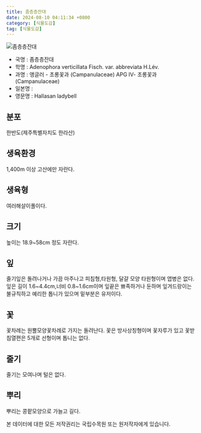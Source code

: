```yaml
---
title: 좀층층잔대
date: 2024-08-10 04:11:34 +0800
category: [식물도감]
tag: [식물도감]
---
```




![좀층층잔대](/fileUpload/plants/basic/Campanulaceae/Adenophora/10823/10823_20160726152549673files_th2.jpg)
- 국명 : 좀층층잔대
- 학명 : Adenophora verticillata Fisch. var. abbreviata H.Lév.
- 과명 : 앵글러 - 초롱꽃과 (Campanulaceae) APG Ⅳ- 초롱꽃과 (Campanulaceae)
- 일본명 : 
- 영문명 : Hallasan ladybell


## 분포
한반도(제주특별자치도 한라산)
## 생육환경
1,400m 이상 고산에만 자란다.
## 생육형
여러해살이풀이다.
## 크기
높이는 18.9~58cm 정도 자란다.
## 잎
줄기잎은 돌려나거나 가끔 마주나고 피침형,타원형, 달걀 모양 타원형이며 엽병은 없다. 잎은 길이 1.6~4.4cm,너비 0.8~1.6cm이며 잎끝은 뾰족하거나 둔하며 잎겨드랑이는 불규칙하고 예리한 톱니가 있으며 밑부분은 유저이다.
## 꽃
꽃차례는 원뿔모양꽃차례로 가지는 돌려난다. 꽃은 방사상칭형이며 꽃자루가 있고 꽃받침열편은 5개로 선형이며 톱니는 없다.
## 줄기
줄기는 모여나며 털은 없다.
## 뿌리
뿌리는 콩팥모양으로 가늘고 길다.






본 데이터에 대한 모든 저작권리는 국립수목원 또는 원저작자에게 있습니다.
